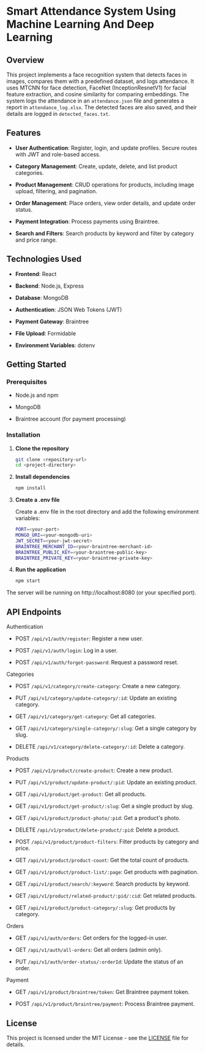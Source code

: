 # Smart Attendance System Using Machine Learning And Deep Learning

## Overview

This project implements a face recognition system that detects faces in images, compares them with a predefined dataset, and logs attendance. It uses MTCNN for face detection, FaceNet (InceptionResnetV1) for facial feature extraction, and cosine similarity for comparing embeddings. The system logs the attendance in an `attendance.json` file and generates a report in `attendance_log.xlsx`. The detected faces are also saved, and their details are logged in `detected_faces.txt`.

## Features

- **User Authentication**: Register, login, and update profiles. Secure routes with JWT and role-based access.
  
- **Category Management**: Create, update, delete, and list product categories.
  
- **Product Management**: CRUD operations for products, including image upload, filtering, and pagination.
  
- **Order Management**: Place orders, view order details, and update order status.
  
- **Payment Integration**: Process payments using Braintree.
  
- **Search and Filters**: Search products by keyword and filter by category and price range.

  

## Technologies Used

- **Frontend**: React 
  
- **Backend**: Node.js, Express
  
- **Database**: MongoDB
  
- **Authentication**: JSON Web Tokens (JWT)
  
- **Payment Gateway**: Braintree
  
- **File Upload**: Formidable
  
- **Environment Variables**: dotenv

## Getting Started

### Prerequisites

- Node.js and npm
  
- MongoDB
  
- Braintree account (for payment processing)

### Installation

1. **Clone the repository**

   ```bash
   git clone <repository-url>
   cd <project-directory>

2. **Install dependencies**

   ```bash
   npm install
   
3. **Create a .env file**
   
   Create a .env file in the root directory and add the following environment variables:

   ```bash
   PORT=<your-port>
   MONGO_URI=<your-mongodb-uri>
   JWT_SECRET=<your-jwt-secret>
   BRAINTREE_MERCHANT_ID=<your-braintree-merchant-id>
   BRAINTREE_PUBLIC_KEY=<your-braintree-public-key>
   BRAINTREE_PRIVATE_KEY=<your-braintree-private-key>

5. **Run the application**

   ```bash
   npm start
   
The server will be running on http://localhost:8080 (or your specified port).



## API Endpoints

Authentication

- POST `/api/v1/auth/register`: Register a new user.
  
- POST `/api/v1/auth/login`: Log in a user.
  
- POST `/api/v1/auth/forgot-password`: Request a password reset.

  

Categories

- POST `/api/v1/category/create-category`: Create a new category.

- PUT `/api/v1/category/update-category/:id`: Update an existing category.

- GET `/api/v1/category/get-category`: Get all categories.

- GET `/api/v1/category/single-category/:slug`: Get a single category by slug.

- DELETE `/api/v1/category/delete-category/:id`: Delete a category.



Products

- POST `/api/v1/product/create-product`: Create a new product.

- PUT `/api/v1/product/update-product/:pid`: Update an existing product.

- GET `/api/v1/product/get-product`: Get all products.

- GET `/api/v1/product/get-product/:slug`: Get a single product by slug.

- GET `/api/v1/product/product-photo/:pid`: Get a product's photo.

- DELETE `/api/v1/product/delete-product/:pid`: Delete a product.

- POST `/api/v1/product/product-filters`: Filter products by category and price.

- GET `/api/v1/product/product-count`: Get the total count of products.

- GET `/api/v1/product/product-list/:page`: Get products with pagination.

- GET `/api/v1/product/search/:keyword`: Search products by keyword.

- GET `/api/v1/product/related-product/:pid/:cid`: Get related products.

- GET `/api/v1/product/product-category/:slug`: Get products by category.



Orders

- GET `/api/v1/auth/orders`: Get orders for the logged-in user.

- GET `/api/v1/auth/all-orders`: Get all orders (admin only).

- PUT `/api/v1/auth/order-status/:orderId`: Update the status of an order.



Payment

- GET `/api/v1/product/braintree/token`: Get Braintree payment token.

- POST `/api/v1/product/braintree/payment`: Process Braintree payment.



## License

This project is licensed under the MIT License - see the [LICENSE](LICENSE) file for details.

